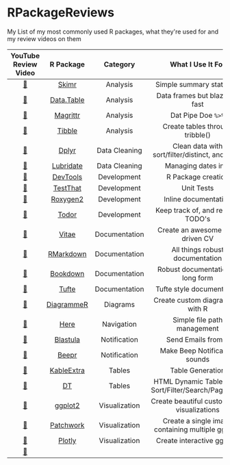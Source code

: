 # RPackageReviews

My List of my most commonly used R packages, what they're used for and my review videos on them

| YouTube Review Video | R Package                                                | Category      | What I Use It For                                      | Example                                       |
| :-:                  | :-:                                                      | :-:           | :-:                                                    | :-:                                           |
| [:movie_camera:]()   | [Skimr](https://github.com/ropensci/skimr)               | Analysis      | Simple summary statistics                              | [Example](./examples/skimr)                   |
| [:movie_camera:]()   | [Data.Table](https://github.com/Rdatatable/data.table)   | Analysis      | Data frames but blazingly fast                         | [Example](./examples/datatable)               |
| [:movie_camera:]()   | [Magrittr](https://github.com/tidyverse/magrittr)        | Analysis      | Dat Pipe Doe `%>%`                                     | [Example](./examples/magrittr)                |
| [:movie_camera:]()   | [Tibble](https://github.com/tidyverse/tibble)            | Analysis      | Create tables through tribble()                        | [Example](./examples/tibble)                  |
| [:movie_camera:]()   | [Dplyr](https://github.com/tidyverse/dplyr)              | Data Cleaning | Clean data with sort/filter/distinct, and more         | [Example](./examples/dplyr)                   |
| [:movie_camera:]()   | [Lubridate](https://github.com/tidyverse/lubridate)      | Data Cleaning | Managing dates in R                                    | [Example](./examples/lubridate)               |
| [:movie_camera:]()   | [DevTools](https://github.com/r-lib/devtools)            | Development   | R Package creation                                     | [Example](./examples/devtools)                |
| [:movie_camera:]()   | [TestThat](https://github.com/r-lib/testthat)            | Development   | Unit Tests                                             | [Example](./examples/testthat)                |
| [:movie_camera:]()   | [Roxygen2](https://github.com/r-lib/roxygen2)            | Development   | Inline documentation                                   | [Example](./examples/roxygen2)                |
| [:movie_camera:]()   | [Todor](https://github.com/dokato/todor)                 | Development   | Keep track of, and resolve TODO's                      | [Example](./examples/todor)                   |
| [:movie_camera:]()   | [Vitae](https://github.com/mitchelloharawild/vitae)      | Documentation | Create an awesome data driven CV                       | [Example](https://github.com/tallguyjenks/CV) |
| [:movie_camera:]()   | [RMarkdown](https://github.com/rstudio/rmarkdown)        | Documentation | All things robust documentation                        | [Example](./examples/rmarkdown)               |
| [:movie_camera:]()   | [Bookdown](https://github.com/rstudio/bookdown)          | Documentation | Robust documentation in long form                      | [Example](./examples/bookdown)                |
| [:movie_camera:]()   | [Tufte](https://github.com/rstudio/tufte)                | Documentation | Tufte style documentation                              | [Example](./examples/tufte)                   |
| [:movie_camera:]()   | [DiagrammeR](https://github.com/rich-iannone/DiagrammeR) | Diagrams      | Create custom diagrams all with R                      | [Example](./examples/diagrammer)              |
| [:movie_camera:]()   | [Here](https://github.com/r-lib/here)                    | Navigation    | Simple file path management                            | [Example](./examples/here)                    |
| [:movie_camera:]()   | [Blastula](https://github.com/rich-iannone/blastula)     | Notification  | Send Emails from R                                     | [Example](.examples/blastula)                 |
| [:movie_camera:]()   | [Beepr](https://github.com/rasmusab/beepr)               | Notification  | Make Beep Notification sounds                          | [Example](./examples/beepr)                   |
| [:movie_camera:]()   | [KableExtra](https://github.com/haozhu233/kableExtra)    | Tables        | Table Generation                                       | [Example](./examples/kableextra)              |
| [:movie_camera:]()   | [DT](https://github.com/rstudio/DT)                      | Tables        | HTML Dynamic Tables with Sort/Filter/Search/Pagination | [Example](./examples/DT)                      |
| [:movie_camera:]()   | [ggplot2](https://github.com/tidyverse/ggplot2)          | Visualization | Create beautiful custom data visualizations            | [Example](./examples/ggplot2)                 |
| [:movie_camera:]()   | [Patchwork](https://github.com/thomasp85/patchwork)      | Visualization | Create a single image containing multiple ggplots      | [Example](./examples/patchwork)               |
| [:movie_camera:]()   | [Plotly](https://github.com/ropensci/plotly)             | Visualization | Create interactive ggplots                             | [Example](./examples/plotly)                  |
| [:movie_camera:]()   | []()                                                     |               |                                                        | [Example](./examples/)                        |
